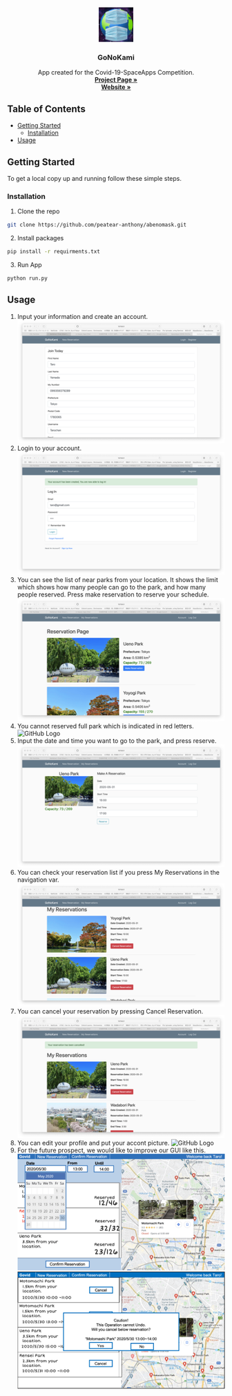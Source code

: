 <!--
*** Thanks for checking out this README Template. If you have a suggestion that would
*** make this better, please fork the repo and create a pull request or simply open
*** an issue with the tag "enhancement".
*** Thanks again! Now go create something AMAZING! :D
***
***
***
*** To avoid retyping too much info. Do a search and replace for the following:
*** github_username, repo, twitter_handle, email
-->

<!-- PROJECT LOGO -->
<br />
<p align="center">
  <a href="https://github.com/peatear-anthony/abenomask">
    <img src="images/logo.PNG" alt="Logo" width="80" height="80">
  </a>

  <h3 align="center">GoNoKami</h3>

  <p align="center">
    App created for the Covid-19-SpaceApps Competition. 
    <br />
    <a href="https://covid19.spaceappschallenge.org/challenges/covid-challenges/isolation-solution/teams/abenomask/project"><strong>Project Page »</strong></a>
  <br />
  <a href="https://gonokami.herokuapp.com/"><strong>Website »</strong></a>
  </p>
</p>

<!-- TABLE OF CONTENTS -->
## Table of Contents

* [Getting Started](#getting-started)
  * [Installation](#installation)
* [Usage](#usage)


<!-- GETTING STARTED -->
## Getting Started
To get a local copy up and running follow these simple steps.

### Installation
 
1. Clone the repo
```sh
git clone https://github.com/peatear-anthony/abenomask.git
```
2. Install  packages
```sh
pip install -r requirments.txt
```
3. Run App
```sh
python run.py
```

<!-- USAGE EXAMPLES -->
## Usage
1. Input your information and create an account.
![GitHub Logo](/images/1_Create_account_2.png)
2. Login to your account.
![GitHub Logo](/images/2_login.png)
3. You can see the list of near parks from your location. It shows the limit which shows how many people can go to the park, and how many people reserved. Press make reservation to reserve your schedule.
![GitHub Logo](/images/3_Parks.png)
4. You cannot reserved full park which is indicated in red letters.
![GitHub Logo](/images/4_Parks_2.png)
5. Input the date and time you want to go to the park, and press reserve.
![GitHub Logo](/images/5_Make_reservation.png)
6. You can check your reservation list if you press My Reservations in the navigation var.
![GitHub Logo](/images/6_Check_reservation.png)
7. You can cancel your reservation by pressing Cancel Reservation.
![GitHub Logo](/images/7_Cancel_reservation.png)
8. You can edit your profile and put your accont picture.
![GitHub Logo](/imagesb/8.png)
9. For the future prospect, we would like to improve our GUI like this.
![GitHub Logo](/images/9.png)
![GitHub Logo](/images/10.png)


